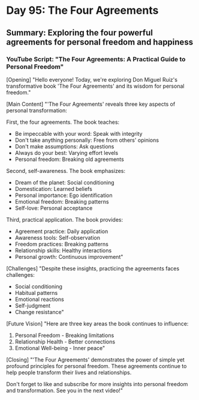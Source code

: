 # Day 95: The Four Agreements
## Summary: Exploring the four powerful agreements for personal freedom and happiness

### YouTube Script: "The Four Agreements: A Practical Guide to Personal Freedom"

[Opening]
"Hello everyone! Today, we're exploring Don Miguel Ruiz's transformative book 'The Four Agreements' and its wisdom for personal freedom."

[Main Content]
"'The Four Agreements' reveals three key aspects of personal transformation:

First, the four agreements. The book teaches:
- Be impeccable with your word: Speak with integrity
- Don't take anything personally: Free from others' opinions
- Don't make assumptions: Ask questions
- Always do your best: Varying effort levels
- Personal freedom: Breaking old agreements

Second, self-awareness. The book emphasizes:
- Dream of the planet: Social conditioning
- Domestication: Learned beliefs
- Personal importance: Ego identification
- Emotional freedom: Breaking patterns
- Self-love: Personal acceptance

Third, practical application. The book provides:
- Agreement practice: Daily application
- Awareness tools: Self-observation
- Freedom practices: Breaking patterns
- Relationship skills: Healthy interactions
- Personal growth: Continuous improvement"

[Challenges]
"Despite these insights, practicing the agreements faces challenges:
- Social conditioning
- Habitual patterns
- Emotional reactions
- Self-judgment
- Change resistance"

[Future Vision]
"Here are three key areas the book continues to influence:

1. Personal Freedom - Breaking limitations
2. Relationship Health - Better connections
3. Emotional Well-being - Inner peace"

[Closing]
"'The Four Agreements' demonstrates the power of simple yet profound principles for personal freedom. These agreements continue to help people transform their lives and relationships.

Don't forget to like and subscribe for more insights into personal freedom and transformation. See you in the next video!" 